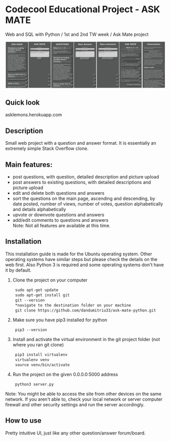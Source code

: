 # Codecool Educational Project - ASK MATE
Web and SQL with Python / 1st and 2nd TW week / Ask Mate project

![alt text](static/img/demoreadmemd.jpg?raw=true)

## Quick look
asklemons.herokuapp.com



## Description
Small web project with a question and answer format. It is essentially an
 extremely simple Stack Overflow clone.  
## Main features:
- post questions, with question, detailed description and picture upload
- post answers to existing questions, with detailed descriptions and picture upload
- edit and delete both questions and answers
- sort the questions on the main page, ascending and descending, by date posted,
number of views, number of votes, question alphabetically and details alphabetically
- upvote or downvote questions and answers
- add/edit comments to questions and answers  
Note: Not all features are available at this time.
## Installation
This installation guide is made for the Ubuntu operating system. Other operating 
systems have similar steps but please check the details on the web first. Also Python
3 is required and some operating systems don't have it by default.
1. Clone the project on your computer

        sudo apt-get update
        sudo apt-get install git
        git --version
        *navigate to the destination folder on your machine
        git clone https://github.com/dandumitriu33/ask-mate-python.git
        
2. Make sure you have pip3 installed for python

        pip3 --version
        
3. Install and activate the virtual environment in the git project folder (not 
where you ran git clone)

        pip3 install virtualenv
        virtualenv venv
        source venv/bin/activate
        
4. Run the project on the given 0.0.0.0:5000 address

        python3 server.py
        
Note: You might be able to access the site from other devices on the same network. 
If you aren't able to, check your local network or server computer firewall and 
other security settings and run the server accordingly. 
## How to use
Pretty intuitive UI, just like any other question/answer forum/board.
